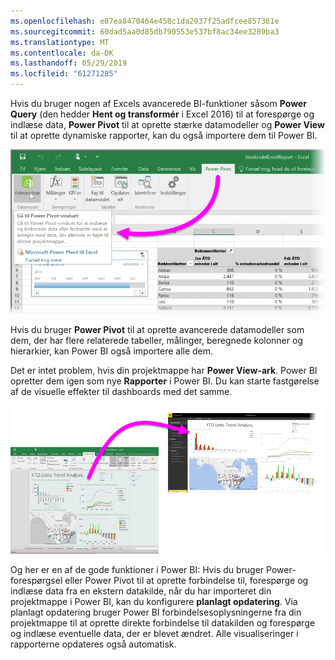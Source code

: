 ```yaml
---
ms.openlocfilehash: e87ea8470464e458c1da2037f25adfcee857361e
ms.sourcegitcommit: 60dad5aa0d85db790553e537bf8ac34ee3289ba3
ms.translationtype: MT
ms.contentlocale: da-DK
ms.lasthandoff: 05/29/2019
ms.locfileid: "61271285"
---
```

Hvis du bruger nogen af Excels avancerede BI-funktioner såsom **Power Query** (den hedder **Hent og transformér** i Excel 2016) til at forespørge og indlæse data, **Power Pivot** til at oprette stærke datamodeller og **Power View** til at oprette dynamiske rapporter, kan du også importere dem til Power BI.

![](media/5-3-import-powerpivot-powerview/5-3_1.png)

Hvis du bruger **Power Pivot** til at oprette avancerede datamodeller som dem, der har flere relaterede tabeller, målinger, beregnede kolonner og hierarkier, kan Power BI også importere alle dem.

Det er intet problem, hvis din projektmappe har **Power View-ark**. Power BI opretter dem igen som nye **Rapporter** i Power BI. Du kan starte fastgørelse af de visuelle effekter til dashboards med det samme.

![](media/5-3-import-powerpivot-powerview/5-3_2.png)

Og her er en af de gode funktioner i Power BI: Hvis du bruger Power-forespørgsel eller Power Pivot til at oprette forbindelse til, forespørge og indlæse data fra en ekstern datakilde, når du har importeret din projektmappe i Power BI, kan du konfigurere **planlagt opdatering**. Via planlagt opdatering bruger Power BI forbindelsesoplysningerne fra din projektmappe til at oprette direkte forbindelse til datakilden og forespørge og indlæse eventuelle data, der er blevet ændret. Alle visualiseringer i rapporterne opdateres også automatisk.

